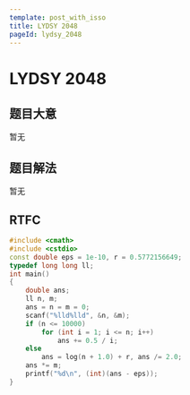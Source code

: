 ```yaml
---
template: post_with_isso
title: LYDSY 2048
pageId: lydsy_2048
---
```


# LYDSY 2048
<span id="poem"></span><script>$(function(){$.ajax('/api/poem?rnd='+Date.now()+Math.random()).done(function(data){$('#poem').text(data);});});</script>
## 题目大意
暂无

## 题目解法
暂无

## RTFC

```cpp
#include <cmath>
#include <cstdio>
const double eps = 1e-10, r = 0.5772156649;
typedef long long ll;
int main()
{
    double ans;
    ll n, m;
    ans = n = m = 0;
    scanf("%lld%lld", &n, &m);
    if (n <= 10000)
        for (int i = 1; i <= n; i++)
            ans += 0.5 / i;
    else
        ans = log(n + 1.0) + r, ans /= 2.0;
    ans *= m;
    printf("%d\n", (int)(ans - eps));
}
```
<div id="__comment"></div>
